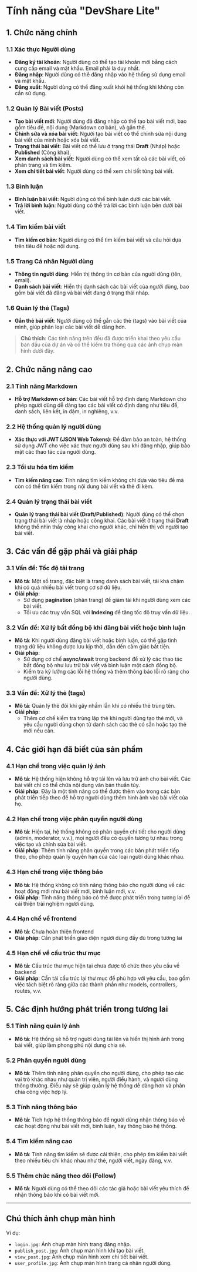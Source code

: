 # Tính năng của "DevShare Lite"

## 1. Chức năng chính

### 1.1 Xác thực Người dùng
- **Đăng ký tài khoản**: Người dùng có thể tạo tài khoản mới bằng cách cung cấp email và mật khẩu. Email phải là duy nhất.
- **Đăng nhập**: Người dùng có thể đăng nhập vào hệ thống sử dụng email và mật khẩu.
- **Đăng xuất**: Người dùng có thể đăng xuất khỏi hệ thống khi không còn cần sử dụng.

### 1.2 Quản lý Bài viết (Posts)
- **Tạo bài viết mới**: Người dùng đã đăng nhập có thể tạo bài viết mới, bao gồm tiêu đề, nội dung (Markdown cơ bản), và gắn thẻ.
- **Chỉnh sửa và xóa bài viết**: Người tạo bài viết có thể chỉnh sửa nội dung bài viết của mình hoặc xóa bài viết.
- **Trạng thái bài viết**: Bài viết có thể lưu ở trạng thái **Draft** (Nháp) hoặc **Published** (Công khai).
- **Xem danh sách bài viết**: Người dùng có thể xem tất cả các bài viết, có phân trang và tìm kiếm.
- **Xem chi tiết bài viết**: Người dùng có thể xem chi tiết từng bài viết.

### 1.3 Bình luận
- **Bình luận bài viết**: Người dùng có thể bình luận dưới các bài viết.
- **Trả lời bình luận**: Người dùng có thể trả lời các bình luận bên dưới bài viết.

### 1.4 Tìm kiếm bài viết
- **Tìm kiếm cơ bản**: Người dùng có thể tìm kiếm bài viết và câu hỏi dựa trên tiêu đề hoặc nội dung.

### 1.5 Trang Cá nhân Người dùng
- **Thông tin người dùng**: Hiển thị thông tin cơ bản của người dùng (tên, email).
- **Danh sách bài viết**: Hiển thị danh sách các bài viết của người dùng, bao gồm bài viết đã đăng và bài viết đang ở trạng thái nháp.

### 1.6 Quản lý thẻ (Tags)
- **Gắn thẻ bài viết**: Người dùng có thể gắn các thẻ (tags) vào bài viết của mình, giúp phân loại các bài viết dễ dàng hơn.

> **Chú thích**: Các tính năng trên đều đã được triển khai theo yêu cầu ban đầu của dự án và có thể kiểm tra thông qua các ảnh chụp màn hình dưới đây.

## 2. Chức năng nâng cao

### 2.1 Tính năng Markdown
- **Hỗ trợ Markdown cơ bản**: Các bài viết hỗ trợ định dạng Markdown cho phép người dùng dễ dàng tạo các bài viết có định dạng như tiêu đề, danh sách, liên kết, in đậm, in nghiêng, v.v.
  
### 2.2 Hệ thống quản lý người dùng
- **Xác thực với JWT (JSON Web Tokens)**: Để đảm bảo an toàn, hệ thống sử dụng JWT cho việc xác thực người dùng sau khi đăng nhập, giúp bảo mật các thao tác của người dùng.
  
### 2.3 Tối ưu hóa tìm kiếm
- **Tìm kiếm nâng cao**: Tính năng tìm kiếm không chỉ dựa vào tiêu đề mà còn có thể tìm kiếm trong nội dung bài viết và thẻ đi kèm.
  
### 2.4 Quản lý trạng thái bài viết
- **Quản lý trạng thái bài viết (Draft/Published)**: Người dùng có thể chọn trạng thái bài viết là nháp hoặc công khai. Các bài viết ở trạng thái **Draft** không thể nhìn thấy công khai cho người khác, chỉ hiển thị với người tạo bài viết.

## 3. Các vấn đề gặp phải và giải pháp

### 3.1 Vấn đề: Tốc độ tải trang
- **Mô tả**: Một số trang, đặc biệt là trang danh sách bài viết, tải khá chậm khi có quá nhiều bài viết trong cơ sở dữ liệu.
- **Giải pháp**: 
  - Sử dụng **pagination** (phân trang) để giảm tải khi người dùng xem các bài viết.
  - Tối ưu các truy vấn SQL với **Indexing** để tăng tốc độ truy vấn dữ liệu.

### 3.2 Vấn đề: Xử lý bất đồng bộ khi đăng bài viết hoặc bình luận
- **Mô tả**: Khi người dùng đăng bài viết hoặc bình luận, có thể gặp tình trạng dữ liệu không được lưu kịp thời, dẫn đến cảm giác bất tiện.
- **Giải pháp**: 
  - Sử dụng cơ chế **async/await** trong backend để xử lý các thao tác bất đồng bộ như lưu trữ bài viết và bình luận một cách đồng bộ.
  - Kiểm tra kỹ lưỡng các lỗi hệ thống và thêm thông báo lỗi rõ ràng cho người dùng.

### 3.3 Vấn đề: Xử lý thẻ (tags)
- **Mô tả**: Quản lý thẻ đôi khi gây nhầm lẫn khi có nhiều thẻ trùng tên.
- **Giải pháp**: 
  - Thêm cơ chế kiểm tra trùng lặp thẻ khi người dùng tạo thẻ mới, và yêu cầu người dùng chọn từ danh sách các thẻ có sẵn hoặc tạo thẻ mới nếu cần.

## 4. Các giới hạn đã biết của sản phẩm

### 4.1 Hạn chế trong việc quản lý ảnh
- **Mô tả**: Hệ thống hiện không hỗ trợ tải lên và lưu trữ ảnh cho bài viết. Các bài viết chỉ có thể chứa nội dung văn bản thuần túy.
- **Giải pháp**: Đây là một tính năng có thể được thêm vào trong các bản phát triển tiếp theo để hỗ trợ người dùng thêm hình ảnh vào bài viết của họ.

### 4.2 Hạn chế trong việc phân quyền người dùng
- **Mô tả**: Hiện tại, hệ thống không có phân quyền chi tiết cho người dùng (admin, moderator, v.v.), mọi người đều có quyền tương tự nhau trong việc tạo và chỉnh sửa bài viết.
- **Giải pháp**: Thêm tính năng phân quyền trong các bản phát triển tiếp theo, cho phép quản lý quyền hạn của các loại người dùng khác nhau.

### 4.3 Hạn chế trong việc thông báo
- **Mô tả**: Hệ thống không có tính năng thông báo cho người dùng về các hoạt động mới như bài viết mới, bình luận mới, v.v.
- **Giải pháp**: Tính năng thông báo có thể được phát triển trong tương lai để cải thiện trải nghiệm người dùng.

### 4.4 Hạn chế về frontend 
- **Mô tả**: Chưa hoàn thiện frontend
- **Giải pháp**: Cần phát triển giao diện người dùng đầy đủ trong tương lai

### 4.5 Hạn chế về cấu trúc thư mục 
- **Mô tả**: Cấu trúc thư mục hiện tại chưa được tổ chức theo yêu cầu về backend
- **Giải pháp**: Cần tái cấu trúc lại thư mục để phù hợp với yêu cầu, bao gồm việc tách biệt rõ ràng giữa các thành phần như models, controllers, routes, v.v.

## 5. Các định hướng phát triển trong tương lai

### 5.1 Tính năng quản lý ảnh
- **Mô tả**: Hệ thống sẽ hỗ trợ người dùng tải lên và hiển thị hình ảnh trong bài viết, giúp làm phong phú nội dung chia sẻ.

### 5.2 Phân quyền người dùng
- **Mô tả**: Thêm tính năng phân quyền cho người dùng, cho phép tạo các vai trò khác nhau như quản trị viên, người điều hành, và người dùng thông thường. Điều này sẽ giúp quản lý hệ thống dễ dàng hơn và phân chia công việc hợp lý.

### 5.3 Tính năng thông báo
- **Mô tả**: Tích hợp hệ thống thông báo để người dùng nhận thông báo về các hoạt động như bài viết mới, bình luận, hay thông báo hệ thống.

### 5.4 Tìm kiếm nâng cao
- **Mô tả**: Tính năng tìm kiếm sẽ được cải thiện, cho phép tìm kiếm bài viết theo nhiều tiêu chí khác nhau như thẻ, người viết, ngày đăng, v.v.

### 5.5 Thêm chức năng theo dõi (Follow)
- **Mô tả**: Người dùng có thể theo dõi các tác giả hoặc bài viết yêu thích để nhận thông báo khi có bài viết mới.

---

## Chú thích ảnh chụp màn hình
Ví dụ:
- `login.jpg`: Ảnh chụp màn hình trang đăng nhập.
- `publish_post.jpg`: Ảnh chụp màn hình khi tạo bài viết.
- `view_post.jpg`: Ảnh chụp màn hình xem chi tiết bài viết.
- `user_profile.jpg`: Ảnh chụp màn hình trang cá nhân người dùng.

